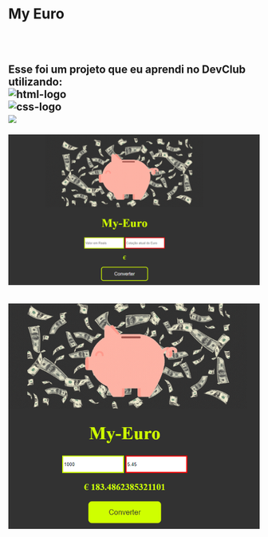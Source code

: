 <h1> My Euro</h1>
<br>
<br>
<h2>Esse foi um projeto que eu aprendi no DevClub utilizando:<br>
<img src="https://img.shields.io/badge/HTML5-E34F26?style=for-the-badge&logo=html5&logoColor=white" alt="html-logo"><br>
<img src="https://img.shields.io/badge/CSS3-1572B6?style=for-the-badge&logo=css3&logoColor=white" alt="css-logo"><br>
<img src="https://img.shields.io/badge/JavaScript-323330?style=for-the-badge&logo=javascript&logoColor=F7DF1E"></h2>
<img src="https://github.com/RonaldoNobrega1/MyEuro/blob/master/my-euro.png?raw=true">
<br>
<br>
<br>
<img src="https://github.com/RonaldoNobrega1/MyEuro/blob/master/euro-convertido.png?raw=true">

